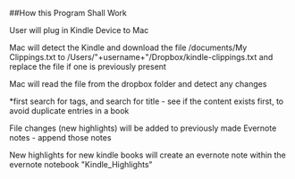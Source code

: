 ##How this Program Shall Work

User will plug in Kindle Device to Mac

Mac will detect the Kindle and download the file /documents/My Clippings.txt to /Users/"+username+"/Dropbox/kindle-clippings.txt and replace the file
if one is previously present

Mac will read the file from the dropbox folder and detect any changes

*first search for tags, and search for title - see if the content exists first, to avoid duplicate entries in a book

File changes (new highlights) will be added to previously made Evernote notes - append those notes

New highlights for new kindle books will create an evernote note within the evernote notebook "Kindle_Highlights"


